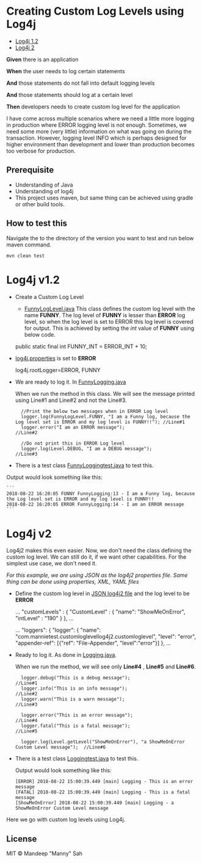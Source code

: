 # Creating Custom Log Levels using Log4j
* [Log4j 1.2](#log4j-v1-2)
* [Log4j 2](#log4j-v2)

**Given** there is an application

**When** the user needs to log certain statements
 
**And** those statements do not fall into default logging levels
 
**And** those statements should log at a certain level

**Then** developers needs to create custom log level for the application 


I have come across multiple scenarios where we need a little more logging in production where ERROR logging level is not enough. Sometimes, we need some more (very little) information on what was going on during the transaction. However, logging level INFO which is perhaps designed for higher environment than development and lower than production becomes too verbose for production.


## Prerequisite
* Understanding of Java
* Understanding of log4j
* This project uses maven, but same thing can be achieved using gradle or other build tools. 

## How to test this
Navigate the to the directory of the version you want to test and run below maven command. 

```
mvn clean test
```

# Log4j v1.2
* Create a Custom Log Level
    * [FunnyLogLevel.java](log4j12/src/main/java/com/mannietest/customloglevellog4j12/customloglevel/FunnyLogLevel.java)
      This class defines the custom log level with the name **FUNNY**. The log level of **FUNNY** is lesser than **ERROR** log level, so when the log level is set to ERROR this log level is covered for output. This is achieved by setting the *int* value of **FUNNY** using below code. 
    
    public static final int FUNNY_INT = ERROR_INT + 10;


* [log4j.properties](log4j12/src/main/resources/log4j.properties) is set to **ERROR**

	log4j.rootLogger=ERROR, FUNNY
 
* We are ready to log it. In [FunnyLogging.java](log4j12/src/main/java/com/mannietest/customloglevellog4j12/customloglevel/FunnyLogging.java)

  When we run the method in this class. We will see the message printed using Line#1 and Line#2 and not the Line#3.
  
        //Print the below two messages when in ERROR Log level
        logger.log(FunnyLogLevel.FUNNY, "I am a Funny log, because the Log level set is ERROR and my log level is FUNNY!!"); //Line#1
        logger.error("I am an ERROR message");                                                                               //Line#2
        
        //Do not print this in ERROR Log level
        logger.log(Level.DEBUG, "I am a DEBUG message");	                                                                 //Line#3

* There is a test class [FunnyLoggingtest.java](log4j12/src/test/java/com/mannietest/customloglevellog4j12/customloglevel/FunnyLoggingTest.java) to test this.

 
Output would look something like this:

	```
	2018-08-22 16:20:05 FUNNY FunnyLogging:13 - I am a Funny log, because the Log level set is ERROR and my log level is FUNNY!!
	2018-08-22 16:20:05 ERROR FunnyLogging:14 - I am an ERROR message
	```
  
# Log4j v2
Log4j2 makes this even easier. Now, we don't need the class defining the custom log level. We can still do it, if we want other capabilities. For the simplest use case, we don't need it.

*For this example, we are using JSON as the log4j2 properties file. Same thing can be done using properties, XML, YAML files*

* Define the custom log level in [JSON log4j2 file](log4j2/src/test/resources/log4j2.json) and the log level to be **ERROR**

    ...
    "customLevels" : {
      "CustomLevel" : {
        "name": "ShowMeOnError",
        "intLevel" : "190"
      }
    },
    ...

    ...
    "loggers": {
      "logger": {
        "name": "com.mannietest.customloglevellog4j2.customloglevel",
        "level": "error",
        "appender-ref": [{"ref": "File-Appender", "level":"error"}]
      },
    ...

* Ready to log it. As done in [Logging.java](log4j2/src/main/java/com/mannietest/customloglevellog4j2/customloglevel/Logging.java).
  
  When we run the method, we will see only **Line#4** , **Line#5** and **Line#6**.
  
        logger.debug("This is a debug message");                                              //Line#1
        logger.info("This is an info message");                                               //Line#2
        logger.warn("This is a warn message");                                                //Line#3
        
        logger.error("This is an error message");                                             //Line#4
        logger.fatal("This is a fatal message");                                              //Line#5
        
        logger.log(Level.getLevel("ShowMeOnError"), "a ShowMeOnError Custom Level message");  //Line#6  

* There is a test class [Loggingtest.java](log4j2/src/test/java/com/mannietest/customloglevellog4j2/customloglevel/LoggingTest.java) to test this.

   Output would look something like this:
    
	```
	[ERROR] 2018-08-22 15:00:39.449 [main] Logging - This is an error message
	[FATAL] 2018-08-22 15:00:39.449 [main] Logging - This is a fatal message
	[ShowMeOnError] 2018-08-22 15:00:39.449 [main] Logging - a ShowMeOnError Custom Level message
	```

Here we go with custom log levels using Log4j.

## License

MIT © Mandeep "Manny" Sah 
